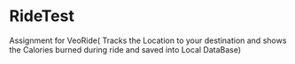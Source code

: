 # RideTest
Assignment for VeoRide( Tracks the Location to your destination and shows the Calories burned during ride and saved into Local DataBase)
